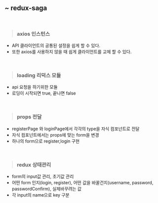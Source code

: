## ~ redux-saga

<br>

>### axios 인스턴스
- API 클라이언트의 공통된 설정을 쉽게 할 수 있다.
- 또한 axios를 사용하지 않을 때 쉽게 클라이언트를 교체 할 수 있다.

<br>

>### loading 리덕스 모듈
- api 요청을 하기위한 모듈
- 로딩이 시작되면 true, 끝나면 false


<br>

>### props 전달
- registerPage 와 loginPage에서 각각의 type을 자식 컴포넌트로 전달
- 자식 컴포넌트에서는 props에 맞는 form을 변경
- 하나의 form으로 register,login 구현

<br>

>### redux 상태관리
- form의 input값 관리, 초기값 관리
- 어떤 form 인지(login, register), 어떤 값을 바꿀건지(username, password, passwordConfirm), 실제바꾸려는 값
- 각 input의 name으로 key 구분